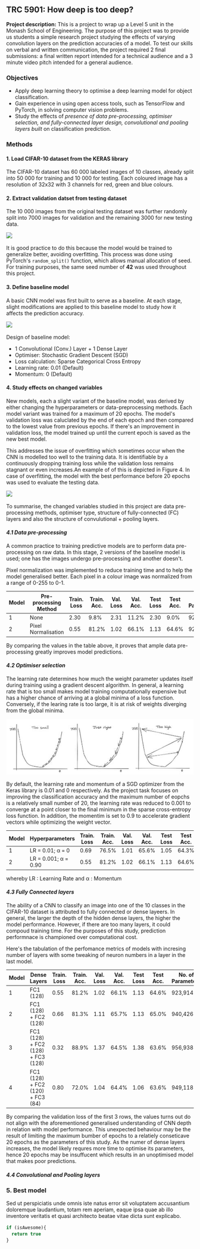 ## TRC 5901: How deep is too deep?

**Project description:** This is a project to wrap up a Level 5 unit in the Monash School of Engineering. The purpose of this project was to provide us students a simple research project studying the effects of varying convolution layers on the prediction accuracies of a model. To test our skills on verbal and written communication, the project required 2 final submissions: a final written report intended for a technical audience and a 3 minute video pitch intended for a general audience. 

### Objectives

- Apply deep learning theory to optimise a deep learning model for object classification.
- Gain experience in using open access tools, such as TensorFlow and PyTorch, in solving computer vision problems.
- Study the effects of *presence of data pre-processing, optimiser selection, and fully-connected layer design, convolutional and pooling layers built* on classification prediction. 

### Methods
#### 1. Load CIFAR-10 dataset from the KERAS library
The CIFAR-10 dataset has 60 000 labeled images of 10 classes, already split into 50 000 for training and 10 000 for testing. Each coloured image has a resolution of 32x32 with 3 channels for red, green and blue colours. 

#### 2. Extract validation datset from testing dataset
The 10 000 images from the original testing dataset was further randomly split into 7000 images for validation and the
remaining 3000 for new testing data.

<img src="images/TRC5901_Project_img1.png?raw=true"/>

It is good practice to do this because the model would be trained to generalize better, avoiding overfitting. This process was done using PyTorch's `random_split()` function, which allows manual allocation of seed. For training purposes, the same seed number of **42** was used throughout this project.

#### 3. Define baseline model
A basic CNN model was first built to serve as a baseline. At each stage, slight modifications are applied to this baseline model to study how it affects the prediction accuracy. 

<img src="images/TRC5901_Project_img2.png?raw=true" height=300/>

Design of baseline model:
- 1 Convolutional (Conv.) Layer + 1 Dense Layer
- Optimiser: Stochastic Gradient Descent (SGD)
- Loss calculation: Sparse Categorical Cross Entropy
- Learning rate: 0.01 (Default)
- Momentum: 0 (Default)

#### 4. Study effects on changed variables 
New models, each a slight variant of the baseline model, was derived by either changing the hyperparameters or data-preprocessing methods. Each model variant was trained for a maximum of 20 epochs. The model's validation loss was caluclated by the end of each epoch and then compared to the lowest value from previous epochs. If there's an improvement in validation loss, the model trained up until the current epoch is saved as the new best model. 

This addresses the issue of overfitting which sometimes occur when the CNN is modelled too well to the training data. It is identifiable by a continuously dropping training loss while the validation loss remains stagnant or even increases.An example of of this is depicted in Figure 4. In case of overfitting, the model with the best performance before 20 epochs was used to evaluate the testing data.

<img src="images/TRC5901_Project_img3.png?raw=true"/>

To summarise, the changed variables studied in this project are data pre-processing methods, optimiser type, structure of fully-connected (FC) layers and also the structure of convulutional + pooling layers.  

#### *4.1 Data pre-processing*
A common practice to training predictive models are to perform data pre-processing on raw data. In this stage, 2 versions of the baseline model is used; one has the images undergo pre-processing and another doesn't. 

Pixel normalization was implemented to reduce training time and to help the model generalised better. Each pixel in a colour image was normalized from a range of 0-255 to 0-1. 

| Model  | Pre-processing Method | Train. Loss | Train. Acc. | Val. Loss | Val. Acc. | Test Loss | Test Acc. | No. of Parameters | Epoch Nr. |
| ------------- | ------------- | ------------- | ------------- | ------------- | ------------- | ------------- | ------------- | ------------- | ------------- |
| 1  | None  | 2.30 | 9.8% | 2.31 | 11.2% | 2.30 | 9.0% | 923,914 | 12 |
| 2  | Pixel Normalisation  | 0.55 | 81.2% | 1.02 | 66.1% | 1.13 | 64.6% | 923,914 | 17 |

By comparing the values in the table above, it proves that ample data pre-processing greatly improves model predictions.

#### *4.2 Optimiser selection*
The learning rate determines how much the weight parameter updates itself during training using a gradient descent algorithm. In general, a learning rate that is too small makes model training computationally expensive but has a higher chance of arriving at a global minima of a loss function. Conversely, if the learing rate is too large, it is at risk of weights diverging from the global minima. 

<img src="images/TRC5901_Project_img4.png?raw=true"/>

By default, the learning rate and momentum of a SGD optimizer from the Keras library is 0.01 and 0 respectively. As the project task focuses on improving the classification accuracy and the maximum number of eopchs is a relatively small number of 20, the learning rate was reduced to 0.001 to converge at a point closer to the final minimum in the sparse cross-entropy loss function. In addition, the momentim is set to 0.9 to accelerate gradient vectors while optimizing the weight vector. 

| Model  | Hyperparameters | Train. Loss | Train. Acc. | Val. Loss | Val. Acc. | Test Loss | Test Acc. | No. of Parameters | Epoch Nr. |
| ------------- | ------------- | ------------- | ------------- | ------------- | ------------- | ------------- | ------------- | ------------- | ------------- |
| 1  | LR = 0.01; α = 0  | 0.69 | 76.5% | 1.01 | 65.6% | 1.05 | 64.3% | 923,914 | 16 |
| 2  | LR = 0.001; α = 0.90  | 0.55 | 81.2% | 1.02 | 66.1% | 1.13 | 64.6% | 923,914 | 17 |

whereby LR : Learning Rate and α : Momentum

#### *4.3 Fully Connected layers*
The ability of a CNN to classify an image into one of the 10 classes in the CIFAR-10 dataset is attributed to fully connected or dense layeers. In general, the larger the depth of the hidden dense layers, the higher the model performance. However, if there are too many layers, it could compoud training time. For the purposes of this study, prediction performnace is championed over computational cost. 

Here's the tabulation of the perfomance metrics of models with incresing number of layers with some tweaking of neuron numbers in a layer in the last model. 

| Model  | Dense Layers | Train. Loss | Train. Acc. | Val. Loss | Val. Acc. | Test Loss | Test Acc. | No. of Parameters | Epoch Nr. |
| ------------- | ------------- | ------------- | ------------- | ------------- | ------------- | ------------- | ------------- | ------------- | ------------- |
| 1  | FC1 (128)  | 0.55 | 81.2% | 1.02 | 66.1% | 1.13 | 64.6% | 923,914 | 17 |
| 2  | FC1 (128) + FC2 (128)  | 0.66 | 81.3% | 1.11 | 65.7% | 1.13 | 65.0% | 940,426 | 12 |
| 3  | FC1 (128) + FC2 (128) + FC3 (128)  | 0.32 | 88.9% | 1.37 | 64.5% | 1.38 | 63.6% | 956,938 | 12 |
| 4  | FC1 (128) + FC2 (120) + FC3 (84)  | 0.80 | 72.0% | 1.04 | 64.4% | 1.06 | 63.6% | 949,118 | 10 |

By comparing the validation loss of the first 3 rows, the values turns out do not align with the aforementioned generalised understanding of CNN depth in relation with model performance. This unexpected behaviour may be the result of limiting the maximum bumber of epochs to a relatiely conseticave 20 epochs as the parameters of this study. As the numer of dense layers increases, the model likely requres more time to optimise its parameters, hence 20 epochs may be insuffucent which results in an unoptimised model that makes poor predictions. 
 

#### *4.4 Convolutional and Pooling layers*






### 5. Best model

Sed ut perspiciatis unde omnis iste natus error sit voluptatem accusantium doloremque laudantium, totam rem aperiam, eaque ipsa quae ab illo inventore veritatis et quasi architecto beatae vitae dicta sunt explicabo. 

```javascript
if (isAwesome){
  return true
}
```

